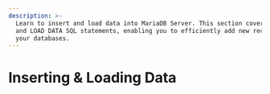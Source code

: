 ```yaml
---
description: >-
  Learn to insert and load data into MariaDB Server. This section covers INSERT
  and LOAD DATA SQL statements, enabling you to efficiently add new records to
  your databases.
---
```


# Inserting & Loading Data

